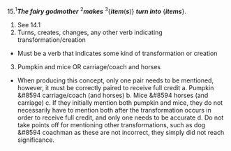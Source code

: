 15.<sup>1</sup>***The fairy godmother*** <sup>2</sup>***makes*** <sup>3</sup>{***item***(***s***)} ***turn into*** {***items***}.

1. See 14.1
2. Turns, creates, changes, any other verb indicating transformation/creation
  - Must be a verb that indicates some kind of transformation or creation
3. Pumpkin and mice OR carriage/coach and horses
  - When producing this concept, only one pair needs to be mentioned, however, it must be correctly paired to receive full credit
    a. Pumpkin &#8594 carriage/coach (and horses)
    b. Mice &#8594 horses (and carriage)
    c. If they initially mention both pumpkin and mice, they do not necessarily have to mention both after the transformation occurs in order to receive full credit, and only one needs to be accurate
    d. Do not take points off for mentioning other transformations, such as dog &#8594 coachman as these are not incorrect, they simply did not reach significance.
